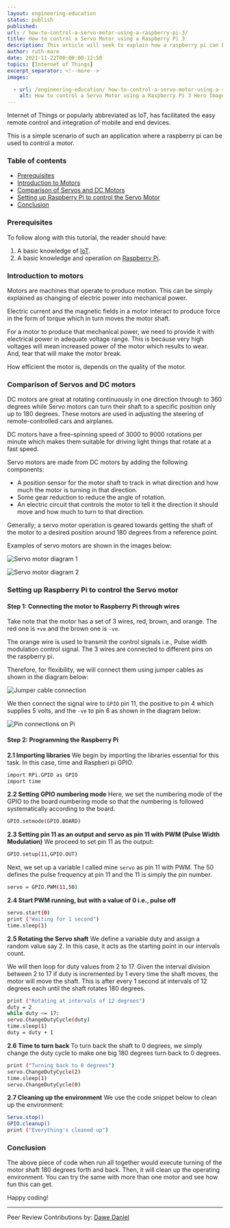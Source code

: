 ```yaml
---
layout: engineering-education
status: publish
published:
url: / how-to-control-a-servo-motor-using-a-raspberry-pi-3/
title: How to control a Servo Motor using a Raspberry Pi 3
description: This article will seek to explain how a raspberry pi can be programmed to control a servo motor. The aim is to simulate a simple IoT scenario where the motor simulates a car engine and the Raspberry Pi simulates the control system.
author: ruth-mare
date: 2021-11-22T00:00:00-12:50
topics: [Internet of Things]
excerpt_separator: <!--more-->
images:

  - url: /engineering-education/ how-to-control-a-servo-motor-using-a-raspberry-pi-3/hero.jpg
    alt: How to control a Servo Motor using a Raspberry Pi 3 Hero Image
---
```

Internet of Things or popularly abbreviated as IoT, has facilitated the easy remote control and integration of mobile and end devices.
<!--more-->
This is a simple scenario of such an application where a raspberry pi can be used to control a motor.

### Table of contents
- [Prerequisites](#prerequisites)
- [Introduction to Motors](#introduction-to-motors)
- [Comparison of Servos and DC Motors](#comparison-of-servos-and-dc-motors)
- [Setting up Raspberry Pi to control the Servo Motor](#setting-up-raspberry-pi-to-control-the-servo-motor)
- [Conclusion](#conclusion)

### Prerequisites
To follow along with this tutorial, the reader should have:
1. A basic knowledge of [IoT](https://www.section.io/engineering-education/an-overview-of-iot-technology/).
2. A basic knowledge and operation on [Raspberry Pi](raspberrypi.org).

### Introduction to motors
Motors are machines that operate to produce motion. This can be simply explained as changing of electric power into mechanical power.

Electric current and the magnetic fields in a motor interact to produce force in the form of torque which in turn moves the motor shaft.

For a motor to produce that mechanical power, we need to provide it with electrical power in adequate voltage range. This is because very high voltages will mean increased power of the motor which results to wear. And, tear that will make the motor break.

How efficient the motor is, depends on the quality of the motor.

### Comparison of Servos and DC motors
DC motors are great at rotating continuously in one direction through to 360 degrees while Servo motors can turn their shaft to a specific position only up to 180 degrees. These motors are used in adjusting the steering of remote-controlled cars and airplanes.

DC motors have a free-spinning speed of 3000 to 9000 rotations per minute which makes them suitable for driving light things that rotate at a fast speed.

Servo motors are made from DC motors by adding the following components:
- A position sensor for the motor shaft to track in what direction and how much the motor is turning in that direction.
- Some gear reduction to reduce the angle of rotation.
- An electric circuit that controls the motor to tell it the direction it should move and how much to turn to that direction.

Generally; a servo motor operation is geared towards getting the shaft of the motor to a desired position around 180 degrees from a reference point.

Examples of servo motors are shown in the images below:

![Servo motor diagram 1](/engineering-education/how-to-control-a-servo-motor-using-a-raspberry-pi-3/servo.png)

![Servo motor diagram 2](/engineering-education/how-to-control-a-servo-motor-using-a-raspberry-pi-3/servo-motor.png)

### Setting up Raspberry Pi to control the Servo motor
#### Step 1: Connecting the motor to Raspberry Pi through wires
Take note that the motor has a set of 3 wires, red, brown, and orange. The red one is `+ve` and the brown one is `-ve`. 

The orange wire is used to transmit the control signals i.e., Pulse width modulation control signal. The 3 wires are connected to different pins on the raspberry pi.

Therefore, for flexibility, we will connect them using jumper cables as shown in the diagram below:

![Jumper cable connection](/engineering-education/how-to-control-a-servo-motor-using-a-raspberry-pi-3/jumper-cable.png)

We then connect the signal wire to `GPIO` pin 11, the positive to pin 4 which supplies 5 volts, and the `-ve` to pin 6 as shown in the diagram below:

![Pin connections on Pi](/engineering-education/how-to-control-a-servo-motor-using-a-raspberry-pi-3/pi-pin-numbering.jpg)

#### Step 2: Programming the Raspberry Pi
**2.1 Importing libraries**
We begin by importing the libraries essential for this task. In this case, time and Raspberi pi GPIO.

```bash
import RPi.GPIO as GPIO
import time
```

**2.2 Setting GPIO numbering mode**
Here, we set the numbering mode of the GPIO to the board numbering mode so that the numbering is followed systematically according to the board.

```bash
GPIO.setmode(GPIO.BOARD)
```

**2.3 Setting pin 11 as an output and servo as pin 11 with PWM (Pulse Width Modulation)**
We proceed to set pin 11 as the output:

```bash
GPIO.setup(11,GPIO.OUT)
```

Next, we set up a variable I called mine `servo` as pin 11 with PWM. The 50 defines the pulse frequency at pin 11 and the 11 is simply the pin number.

```bash
servo = GPIO.PWM(11,50)
```

**2.4 Start PWM running, but with a value of 0 i.e., pulse off**

```bash
servo.start(0)
print ("Waiting for 1 second")
time.sleep(1)
```

**2.5 Rotating the Servo shaft**
We define a variable duty and assign a random value say 2. In this case, it acts as the starting point in our intervals count.

We will then loop for duty values from 2 to 17. Given the interval division between 2 to 17 if duty is incremented by 1 every time the shaft moves, the motor will move the shaft. This is after every 1 second at intervals of 12 degrees each until the shaft rotates 180 degrees.

```bash
print ("Rotating at intervals of 12 degrees")
duty = 2
while duty <= 17:
servo.ChangeDutyCycle(duty)
time.sleep(1)
duty = duty + 1
```

**2.6 Time to turn back**
To turn back the shaft to 0 degrees, we simply change the duty cycle to make one big 180 degrees turn back to 0 degrees.

```bash
print ("Turning back to 0 degrees")
servo.ChangeDutyCycle(2)
time.sleep(1)
servo.ChangeDutyCycle(0)
```

**2.7 Cleaning up the environment**
We use the code snippet below to clean up the environment:

```bash
Servo.stop()
GPIO.cleanup()
print ("Everything's cleaned up")
```

### Conclusion
The above piece of code when run all together would execute turning of the motor shaft 180 degrees forth and back. Then, it will clean up the operating environment. You can try the same with more than one motor and see how fun this can get.

Happy coding!

---
Peer Review Contributions by: [Dawe Daniel](/engineering-education/authors/dawe-daniel/)